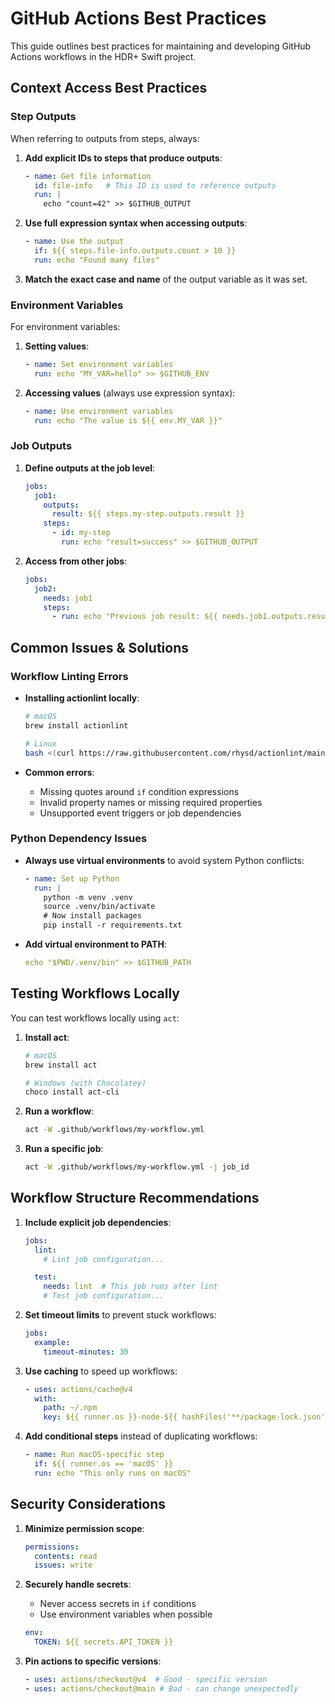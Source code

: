 # GitHub Actions Best Practices

This guide outlines best practices for maintaining and developing GitHub Actions workflows in the HDR+ Swift project.

## Context Access Best Practices

### Step Outputs

When referring to outputs from steps, always:

1. **Add explicit IDs to steps that produce outputs**:

   ```yaml
   - name: Get file information
     id: file-info   # This ID is used to reference outputs
     run: |
       echo "count=42" >> $GITHUB_OUTPUT
   ```

2. **Use full expression syntax when accessing outputs**:

   ```yaml
   - name: Use the output
     if: ${{ steps.file-info.outputs.count > 10 }}
     run: echo "Found many files"
   ```

3. **Match the exact case and name** of the output variable as it was set.

### Environment Variables

For environment variables:

1. **Setting values**:

   ```yaml
   - name: Set environment variables
     run: echo "MY_VAR=hello" >> $GITHUB_ENV
   ```

2. **Accessing values** (always use expression syntax):

   ```yaml
   - name: Use environment variables
     run: echo "The value is ${{ env.MY_VAR }}"
   ```

### Job Outputs

1. **Define outputs at the job level**:

   ```yaml
   jobs:
     job1:
       outputs:
         result: ${{ steps.my-step.outputs.result }}
       steps:
         - id: my-step
           run: echo "result=success" >> $GITHUB_OUTPUT
   ```

2. **Access from other jobs**:

   ```yaml
   jobs:
     job2:
       needs: job1
       steps:
         - run: echo "Previous job result: ${{ needs.job1.outputs.result }}"
   ```

## Common Issues & Solutions

### Workflow Linting Errors

- **Installing actionlint locally**:

  ```bash
  # macOS
  brew install actionlint

  # Linux
  bash <(curl https://raw.githubusercontent.com/rhysd/actionlint/main/scripts/download-actionlint.bash)
  ```

- **Common errors**:
  - Missing quotes around `if` condition expressions
  - Invalid property names or missing required properties
  - Unsupported event triggers or job dependencies

### Python Dependency Issues

- **Always use virtual environments** to avoid system Python conflicts:

  ```yaml
  - name: Set up Python
    run: |
      python -m venv .venv
      source .venv/bin/activate
      # Now install packages
      pip install -r requirements.txt
  ```

- **Add virtual environment to PATH**:

  ```yaml
  echo "$PWD/.venv/bin" >> $GITHUB_PATH
  ```

## Testing Workflows Locally

You can test workflows locally using `act`:

1. **Install act**:

   ```bash
   # macOS
   brew install act

   # Windows (with Chocolatey)
   choco install act-cli
   ```

2. **Run a workflow**:

   ```bash
   act -W .github/workflows/my-workflow.yml
   ```

3. **Run a specific job**:

   ```bash
   act -W .github/workflows/my-workflow.yml -j job_id
   ```

## Workflow Structure Recommendations

1. **Include explicit job dependencies**:

   ```yaml
   jobs:
     lint:
       # Lint job configuration...

     test:
       needs: lint  # This job runs after lint
       # Test job configuration...
   ```

2. **Set timeout limits** to prevent stuck workflows:

   ```yaml
   jobs:
     example:
       timeout-minutes: 30
   ```

3. **Use caching** to speed up workflows:

   ```yaml
   - uses: actions/cache@v4
     with:
       path: ~/.npm
       key: ${{ runner.os }}-node-${{ hashFiles('**/package-lock.json') }}
   ```

4. **Add conditional steps** instead of duplicating workflows:

   ```yaml
   - name: Run macOS-specific step
     if: ${{ runner.os == 'macOS' }}
     run: echo "This only runs on macOS"
   ```

## Security Considerations

1. **Minimize permission scope**:

   ```yaml
   permissions:
     contents: read
     issues: write
   ```

2. **Securely handle secrets**:
   - Never access secrets in `if` conditions
   - Use environment variables when possible

   ```yaml
   env:
     TOKEN: ${{ secrets.API_TOKEN }}
   ```

3. **Pin actions to specific versions**:

   ```yaml
   - uses: actions/checkout@v4  # Good - specific version
   - uses: actions/checkout@main # Bad - can change unexpectedly
   ```
